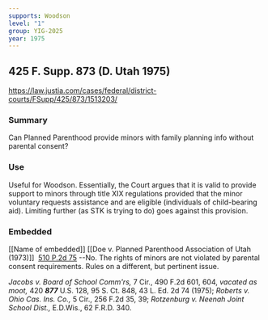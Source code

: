 ```yaml
---
supports: Woodson
level: "1"
group: YIG-2025
year: 1975
---
```

## 425 F. Supp. 873 (D. Utah 1975)

https://law.justia.com/cases/federal/district-courts/FSupp/425/873/1513203/

### Summary

Can Planned Parenthood provide minors with family planning info without parental consent?

### Use

Useful for Woodson. Essentially, the Court argues that it is valid to provide support to minors through title XIX regulations provided that the minor voluntary requests assistance and are eligible (individuals of child-bearing aid). Limiting further (as STK is trying to do) goes against this provision.

### Embedded

[[Name of embedded]]
[[Doe v. Planned Parenthood Association of Utah (1973)]]  [](https://law.justia.com/cases/utah/supreme-court/1973/13041-0.html)[510 P.2d 75](https://law.justia.com/cases/utah/supreme-court/1973/13041-0.html) --No. The rights of minors are not violated by parental consent requirements. Rules on a different, but pertinent issue.

_Jacobs v. Board of School Comm'rs,_ 7 Cir., 490 F.2d 601, 604, _vacated_ _as moot,_ 420 ***877*** U.S. 128, 95 S. Ct. 848, 43 L. Ed. 2d 74 (1975);
_Roberts v. Ohio Cas. Ins. Co.,_ 5 Cir., 256 F.2d 35, 39;
_Rotzenburg v. Neenah Joint School Dist.,_ E.D.Wis., 62 F.R.D. 340.